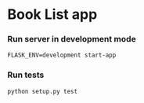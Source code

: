 # Book List app

### Run server in development mode
```
FLASK_ENV=development start-app
```

### Run tests
```
python setup.py test
```